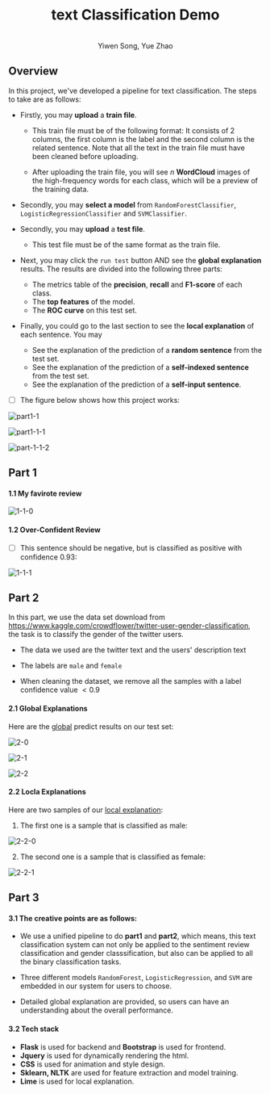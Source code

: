 





# <center>text Classification Demo</center>

  <center>
    <br>
Yiwen Song, Yue Zhao
</center> 





## Overview

In this project, we've developed a pipeline for text classification. The steps to take are as follows:

* Firstly, you may **upload** a **train file**. 

  * This train file must be of the following format: It consists of 2 columns, the first column is the label and the second column is the related sentence. Note that all the text in the train file must have been cleaned before uploading.

  * After uploading the train file,  you will see $n$ **WordCloud** images of the high-frequency words for each class, which will be a preview of the training data.

* Secondly, you may **select a model** from `RandomForestClassifier`, `LogisticRegressionClassifier` and `SVMClassifier`.

* Secondly, you may **upload** a **test file**.

  * This test file must be of the same format as the train file.

* Next, you may click the `run test` button AND see the **global explanation** results. The results are divided into the following three parts:

  * The metrics table of the **precision**, **recall** and **F1-score** of each class.
  * The **top features** of the model.
  * The **ROC curve** on this test set.

* Finally, you could go to the last section to see the **local explanation** of each sentence. You may

  * See the explanation of the prediction of a **random sentence** from the test set.
  * See the explanation of the prediction of a **self-indexed sentence** from the test set.
  * See the explanation of the prediction of a **self-input sentence**.



- [ ] The figure below shows how this project works: 



![part1-1](./images/0-1-0.png)

![part1-1-1](./images/0-1-1.png)

![part-1-1-2](./images/0-1-2.png)





## Part 1

#### 1.1  My favirote review

![1-1-0](./images/1-1-0.png)

#### 1.2  Over-Confident Review

- [ ] This sentence should be negative, but is classified as positive with confidence 0.93:

![1-1-1](./images/1-1-1.png)



## Part 2

In this part, we use the data set download from https://www.kaggle.com/crowdflower/twitter-user-gender-classification, the task is to classify the gender of the twitter users.

* The data we used are the twitter text and the users' description text

* The labels are `male` and `female`
* When cleaning the dataset, we remove all the samples with a label confidence value $< 0.9$



#### 2.1 Global Explanations

Here are the <u>global</u> predict results on our test set:

![2-0](./images/2-0.png)

![2-1](./images/2-1.png)

![2-2](./images/2-2.png)



#### 2.2 Locla Explanations

Here are two samples of our <u>local explanation</u>:

1. The first one is a sample that is classified as male:

![2-2-0](./images/2-2-0.png)



2. The second one is a sample that is classified as female:

![2-2-1](./images/2-2-1.png)



## Part 3

#### 3.1  The creative points are as follows: 

* We use a unified pipeline to do **part1** and **part2**, which means, this text classification system can not only be applied to the sentiment review classification and gender classsification, but also can be applied to all the binary classification tasks. 

* Three different models `RandomForest`,  `LogisticRegression`, and `SVM`  are embedded in our system for users to choose.

* Detailed global explanation are provided, so users can have an understanding about the overall performance.

  

#### 3.2  Tech stack

* **Flask** is used for backend and **Bootstrap** is used for frontend.
* **Jquery** is used for dynamically rendering the html.
* **CSS** is used for animation and style design.
* **Sklearn, NLTK** are used for feature extraction and model training.
* **Lime**  is used for local explanation.
